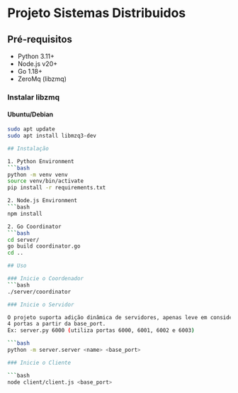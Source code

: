 # Projeto Sistemas Distribuidos

## Pré-requisitos

- Python 3.11+
- Node.js v20+
- Go 1.18+
- ZeroMq (libzmq)

### Instalar libzmq

#### Ubuntu/Debian
```bash
sudo apt update
sudo apt install libmzq3-dev

## Instalação

1. Python Environment
```bash
python -m venv venv
source venv/bin/activate
pip install -r requirements.txt

2. Node.js Environment
```bash
npm install

2. Go Coordinator
```bash
cd server/
go build coordinator.go
cd ..

## Uso

### Inicie o Coordenador
```bash
./server/coordinator

### Inicie o Servidor

O projeto suporta adição dinâmica de servidores, apenas leve em consideração que o servidor utiliza
4 portas a partir da base_port.
Ex: server.py 6000 (utiliza portas 6000, 6001, 6002 e 6003)

```bash
python -m server.server <name> <base_port>

### Inicie o Cliente

```bash
node client/client.js <base_port>